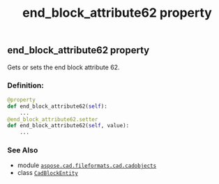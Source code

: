 ﻿---
title: end_block_attribute62 property
second_title: Aspose.CAD for Python via .NET API References
description: 
type: docs
weight: 210
url: /python-net/aspose.cad.fileformats.cad.cadobjects/cadblockentity/end_block_attribute62/
is_root: false
---

## end_block_attribute62 property


Gets or sets the end block attribute 62.
### Definition:
```python
@property
def end_block_attribute62(self):
    ...
@end_block_attribute62.setter
def end_block_attribute62(self, value):
    ...
```

### See Also
* module [`aspose.cad.fileformats.cad.cadobjects`](../../)
* class [`CadBlockEntity`](/cad/python-net/aspose.cad.fileformats.cad.cadobjects/cadblockentity)
